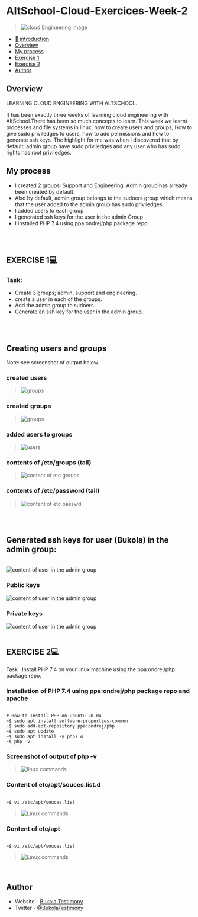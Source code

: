   # AltSchool-Cloud-Exercices-Week-2

> <img src= "https://github.com/Bukola-Testimony/AltSchool-Cloud-Exercices/blob/main/cloud3.JPG" alt="cloud Engineering image"> 

- [📔 introduction](https://github.com/Bukola-Testimony/AltSchool-Cloud-Exercices)
- [Overview](#overview) 
- [My process](#my-process)
- [Exercise 1](#exercise-1)
- [Exercise 2](#exercise-2)
- [Author](#author)



## Overview
LEARNING CLOUD ENGINEERING WITH ALTSCHOOL.

It has been exactly three weeks of learning cloud engineering with AltSchool.There has been so much concepts to learn. This week we learnt processes and file systems in linux, how to create users and groups, How to give sudo priviledges to users, how to add permissions and how to generate ssh keys. 
The highlight for me was when I discovered that by default, admin group have sudo priviledges and any user who has sudo rights has root priviledges.



## My process
- I created 2 groups: Support and Engineering. Admin group has already been created by default.
- Also by default, admin group belongs to the sudoers group which means that the user added to the admin group has sudo priviledges.
- I added users to each group
- I generated ssh keys for the user in the admin Group
- I installed PHP 7.4 using ppa:ondrej/php package repo

<br>
<br>

## EXERCISE 1💻

### Task: 
- Create 3 groups; admin, support and engineering.
- create a user in each of the groups.
- Add the admin group to sudoers.
- Generate an ssh key for the user in the admin group.


<br>
<br>

## Creating users and groups  
Note: see screenshot of output below.
<br/>

### created users
> <img src="./exercise1/users.JPG" alt="groups">



### created groups
> <img src="./exercise1/Capture.JPG" alt="groups">


### added users to groups
> <img src="./exercise1/Group-users.JPG" alt="users">


### contents of /etc/groups (tail)
> <img src="./exercise1/etc-group.JPG" alt="content of etc groups">


### contents of /etc/password (tail)
> <img src="./exercise1/etc-passwd.JPG" alt="content of etc passwd">

<br>
<br>

## Generated ssh keys for user (Bukola) in the admin group:
<br>
<img src="./exercise1/user-privatekey.png" alt="content of user in the admin group">

### Public keys

<img src="./exercise1/sshKeygen.png" alt="content of user in the admin group">

### Private keys

<img src="./exercise1/pub-keys.png" alt="content of user in the admin group">


<br>
<br>



## EXERCISE 2💻
Task : Install PHP 7.4 on your linux machine using the ppa:ondrej/php package repo.


###  Installation of PHP 7.4 using ppa:ondrej/php package repo and apache

```console

# How to Install PHP on Ubuntu 20.04 
~$ sudo apt install software-properties-common
~$ sudo add-apt-repository ppa:ondrej/php
~$ sudo apt update
~$ sudo apt install -y php7.4
~$ php -v 

```

### Screenshot of output of php -v
> <img src="./exercise2/PHP.JPG" alt="linux commands">



### Content of etc/apt/souces.list.d

```console

~$ vi /etc/apt/souces.list 

```
> <img src="./exercise2/sources.list.JPG" alt="Linux commands">






### Content of etc/apt
```console

~$ vi /etc/apt/souces.list 

```
> <img src="./exercise2/etc-apt-source-list.png" alt="Linux commands">
<br>


## Author

- Website - [Bukola Testimony](https://bukola-testimony.github.io/My-Portfolio-website/)
- Twitter - [@BukolaTestimony](https://twitter.com/BukolaTestimony)
